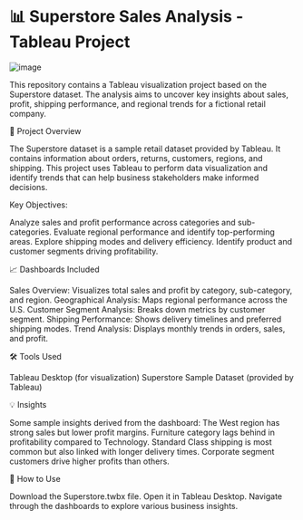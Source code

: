 # 📊 Superstore Sales Analysis - Tableau Project

![image](https://github.com/user-attachments/assets/6d72e0d9-674f-4f07-a34f-59b69ab357f4)



This repository contains a Tableau visualization project based on the Superstore dataset. The analysis aims to uncover key insights about sales, profit, shipping performance, and regional trends for a fictional retail company.

🚀 Project Overview

The Superstore dataset is a sample retail dataset provided by Tableau. It contains information about orders, returns, customers, regions, and shipping. This project uses Tableau to perform data visualization and identify trends that can help business stakeholders make informed decisions.

Key Objectives:

Analyze sales and profit performance across categories and sub-categories.
Evaluate regional performance and identify top-performing areas.
Explore shipping modes and delivery efficiency.
Identify product and customer segments driving profitability.

📈 Dashboards Included

Sales Overview: Visualizes total sales and profit by category, sub-category, and region.
Geographical Analysis: Maps regional performance across the U.S.
Customer Segment Analysis: Breaks down metrics by customer segment.
Shipping Performance: Shows delivery timelines and preferred shipping modes.
Trend Analysis: Displays monthly trends in orders, sales, and profit.

🛠️ Tools Used

Tableau Desktop (for visualization)
Superstore Sample Dataset (provided by Tableau)

💡 Insights

Some sample insights derived from the dashboard:
The West region has strong sales but lower profit margins.
Furniture category lags behind in profitability compared to Technology.
Standard Class shipping is most common but also linked with longer delivery times.
Corporate segment customers drive higher profits than others.

📌 How to Use

Download the Superstore.twbx file.
Open it in Tableau Desktop.
Navigate through the dashboards to explore various business insights.
